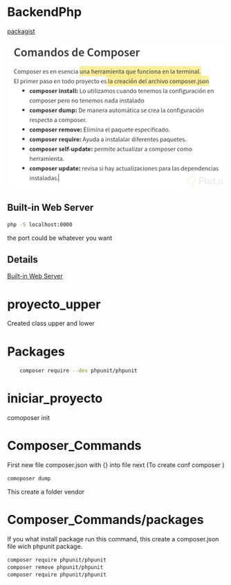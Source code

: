 # BackendPhp
[packagist](https://packagist.org/)

![Commands](img/composer_commands.png)

## Built-in Web Server

```bash
php -S localhost:0000
```
the port could be whatever you want

## Details

[Built-in Web Server](https://www.arsys.es/blog/programacion/servidor-web-integrado-php) 

# proyecto_upper
Created class upper and lower

# Packages
```bash
    composer require --dev phpunit/phpunit
```

# iniciar_proyecto
comoposer init

# Composer_Commands
First new file composer.json with {} into file
next (To create conf composer )
```bash
comoposer dump 

```
This create a folder vendor 
# Composer_Commands/packages
If you what install package run this command, this create a composer.json file wich phpunit package.
```bash
composer require phpunit/phpunit
composer remove phpunit/phpunit
composer require phpunit/phpunit
```